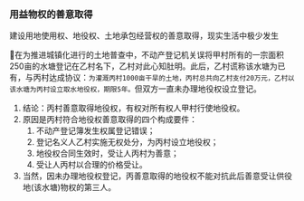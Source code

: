 ### 用益物权的善意取得
建设用地使用权、地役权、土地承包经营权的善意取得，现实生活中极少发生


🍐在为推进城镇化进行的土地普查中，不动产登记机关误将甲村所有的一宗面积250亩的水塘登记在乙村名下，乙村对此心知肚明。此后，乙村谎称该水塘为已有，与丙村达成协议：`为灌溉丙村1000亩干旱的土地，丙村总共向乙村支付20万元，乙村以该水塘为丙村设立取水地役权，期限5年。`但双方一直未办理地役权设立登记。
1. 结论：丙村善意取得地役权，有权对所有权人甲村行使地役权。
2. 原因是丙村符合地役权善意取得的四个构成要件：
    1. 不动产登记簿发生权属登记错误；
    2. 登记名义人乙村实施无权处分，为丙村设立地役权；
    3. 地役权合同生效时，受让人丙村为善意；
    4. 受让人丙村以合理的价格受让。
3. 当然，因未办理地役权登记，丙善意取得的地役权不能对抗此后善意受让供役地(该水塘)物权的第三人。

